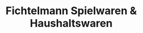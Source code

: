 ---
title: "Fichtelmann Spielwaren & Haushaltswaren"
url: /schleiz/fichtelmann-spielwaren-und-haushaltswaren-neumarkt/
shop: Haushaltsartikel
---